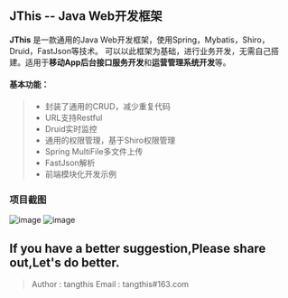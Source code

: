JThis -- Java Web开发框架
------

**JThis** 是一款通用的Java Web开发框架，使用Spring，Mybatis，Shiro，Druid，FastJson等技术。
可以以此框架为基础，进行业务开发，无需自己搭建。适用于**移动App后台接口服务开发**和**运营管理系统开发**等。


#### 基本功能：
> * 封装了通用的CRUD，减少重复代码
> * URL支持Restful
> * Druid实时监控
> * 通用的权限管理，基于Shiro权限管理
> * Spring MultiFile多文件上传
> * FastJson解析
> * 前端模块化开发示例

### 项目截图

![image](https://github.com/tangthis/JThis/blob/web/WebContent/app/img/login.png)
![image](https://github.com/tangthis/JThis/blob/web/WebContent/app/img/index.png)



## If you have a better suggestion,Please share out,Let's do better.
> Author : tangthis
> Email : tangthis#163.com

